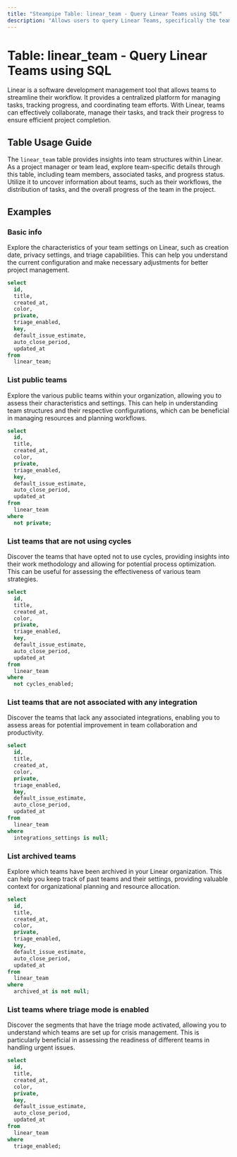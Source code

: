 ```yaml
---
title: "Steampipe Table: linear_team - Query Linear Teams using SQL"
description: "Allows users to query Linear Teams, specifically the team details, providing insights into team structures and their respective workflows."
---
```


# Table: linear_team - Query Linear Teams using SQL

Linear is a software development management tool that allows teams to streamline their workflow. It provides a centralized platform for managing tasks, tracking progress, and coordinating team efforts. With Linear, teams can effectively collaborate, manage their tasks, and track their progress to ensure efficient project completion.

## Table Usage Guide

The `linear_team` table provides insights into team structures within Linear. As a project manager or team lead, explore team-specific details through this table, including team members, associated tasks, and progress status. Utilize it to uncover information about teams, such as their workflows, the distribution of tasks, and the overall progress of the team in the project.

## Examples

### Basic info
Explore the characteristics of your team settings on Linear, such as creation date, privacy settings, and triage capabilities. This can help you understand the current configuration and make necessary adjustments for better project management.

```sql
select
  id,
  title,
  created_at,
  color,
  private,
  triage_enabled,
  key,
  default_issue_estimate,
  auto_close_period,
  updated_at
from
  linear_team;
```

### List public teams
Explore the various public teams within your organization, allowing you to assess their characteristics and settings. This can help in understanding team structures and their respective configurations, which can be beneficial in managing resources and planning workflows.

```sql
select
  id,
  title,
  created_at,
  color,
  private,
  triage_enabled,
  key,
  default_issue_estimate,
  auto_close_period,
  updated_at
from
  linear_team
where
  not private;
```

### List teams that are not using cycles
Discover the teams that have opted not to use cycles, providing insights into their work methodology and allowing for potential process optimization. This can be useful for assessing the effectiveness of various team strategies.

```sql
select
  id,
  title,
  created_at,
  color,
  private,
  triage_enabled,
  key,
  default_issue_estimate,
  auto_close_period,
  updated_at
from
  linear_team
where
  not cycles_enabled;
```

### List teams that are not associated with any integration
Discover the teams that lack any associated integrations, enabling you to assess areas for potential improvement in team collaboration and productivity.

```sql
select
  id,
  title,
  created_at,
  color,
  private,
  triage_enabled,
  key,
  default_issue_estimate,
  auto_close_period,
  updated_at
from
  linear_team
where
  integrations_settings is null;
```

### List archived teams
Explore which teams have been archived in your Linear organization. This can help you keep track of past teams and their settings, providing valuable context for organizational planning and resource allocation.

```sql
select
  id,
  title,
  created_at,
  color,
  private,
  triage_enabled,
  key,
  default_issue_estimate,
  auto_close_period,
  updated_at
from
  linear_team
where
  archived_at is not null;
```

### List teams where triage mode is enabled
Discover the segments that have the triage mode activated, allowing you to understand which teams are set up for crisis management. This is particularly beneficial in assessing the readiness of different teams in handling urgent issues.

```sql
select
  id,
  title,
  created_at,
  color,
  private,
  key,
  default_issue_estimate,
  auto_close_period,
  updated_at
from
  linear_team
where
  triage_enabled;
```